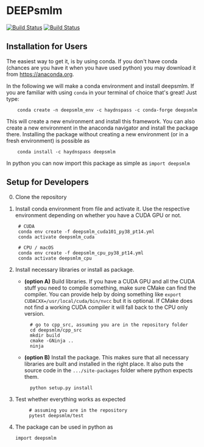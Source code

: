 # DEEPsmlm
[![Build Status](https://travis-ci.com/Haydnspass/DeepSMLM.svg?token=qb4PpCab8Gb7CDLAuNTY&branch=master)](https://travis-ci.com/Haydnspass/DeepSMLM)
[![Build Status](https://travis-ci.com/Haydnspass/DeepSMLM.svg?token=qb4PpCab8Gb7CDLAuNTY&branch=dev_decode_repr)](https://travis-ci.com/Haydnspass/DeepSMLM)

## Installation for Users
The easiest way to get it, is by using conda. If you don't have conda (chances are you have it when you have used python)
you may download it from https://anaconda.org.

In the following we will make a conda environment and install deepsmlm. If you are familiar with using
```conda``` in your terminal of choice that's great! Just type:

        conda create -n deepsmlm_env -c haydnspass -c conda-forge deepsmlm
        
This will create a new environment and install this framework. You can also create a new environment in the anaconda
navigator and install the package there. Installing the package without creating a new environment 
(or in a fresh environment) is possible as

        conda install -c haydnspass deepsmlm
        
In python you can now import this package as simple as ```import deepsmlm```

## Setup for Developers
0. Clone the repository
1. Install conda environment from file and activate it. Use the respective environment depending on whether you have a CUDA GPU or not.

        # CUDA
        conda env create -f deepsmlm_cuda101_py38_pt14.yml
        conda activate deepsmlm_cuda   
        
        # CPU / macOS
        conda env create -f deepsmlm_cpu_py38_pt14.yml
        conda activate deepsmlm_cpu

3. Install necessary libraries or install as package.
    - **(option A)** Build libraries.
    If you have a CUDA GPU and all the CUDA stuff you need to compile something, make sure CMake can find the compiler.
    You can provide help by doing something like ```export CUDACXX=/usr/local/cuda/bin/nvcc``` but it is optional.
    If CMake does not find a working CUDA compiler it will fall back to the CPU only version.
    
            # go to cpp_src, assuming you are in the repository folder
            cd deepsmlm/cpp_src
            mkdir build
            cmake -GNinja ..
            ninja
    
    - **(option B)** Install the package. 
    This makes sure that all necessary libraries are built and installed in the right place.
    It also puts the source code in the ```.../site-packages``` folder where python expects them.

            python setup.py install
            
4. Test whether everything works as expected

            # assuming you are in the repository
            pytest deepsmlm/test
    
5. The package can be used in python as

    ```import deepsmlm```